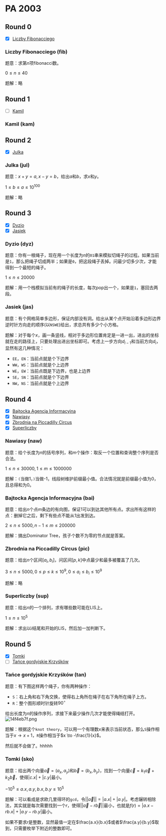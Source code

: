 # PA 2003

## Round 0

+ [x] [Liczby Fibonacciego](https://szkopul.edu.pl/problemset/problem/67tSwosdIiE1nQrHXz8ogjWS/site/)

### Liczby Fibonacciego (fib)

题意：求第$n$项fibonacci数。

$0 \le n \le 40$

题解：略

## Round 1

+ [ ] [Kamil](https://main.mimuw.edu.pl/en/archive/pa/2003/kam)

### Kamil (kam)

## Round 2

+ [x] [Julka](https://szkopul.edu.pl/problemset/problem/bjKvsQqYYDlbebF34VMPhg0Y/site/)

### Julka (jul)

题意：$x+y=a,x-y=b$，给出$a$和$b$，求$x$和$y$。

$1 \le b \le a \le 10^{100}$

题解：略

## Round 3

+ [x] [Dyzio](https://szkopul.edu.pl/problemset/problem/7B6EqOeueH6PsXSPzGmJ5EVP/site/)
+ [x] [Jasiek](https://szkopul.edu.pl/problemset/problem/mVqpTwjdyzfSjInWwW9F6zMI/site/)

### Dyzio (dyz)

题意：你有一根绳子，现在用一个长度为$n$的`01`串来模拟切绳子的过程。如果当前是`1`，那么把绳子切成两半；如果是`0`，把这段绳子丢掉。问最少切多少次，才能得到一个最短的绳子。

$1 \le n \le 20000$

题解：用一个栈模拟当前有的绳子的长度，每次pop出一个，如果是`1`，塞回去两段。

### Jasiek (jas)

题意：有个网格简单多边形，保证内部没有洞。给出从某个点开始沿着多边形边界逆时针方向走的顺序(以`NSWE`)给出，求总共有多少个小方格。

题解：对于每个$x$，画一条竖线，相对于多边形位置肯定是一进一出，进出的坐标就在走的路径上，只要处理出进出坐标即可。考虑上一步方向$d_{i-1}$和当前方向$d_i$，显然有这几种情况：

+ `EE`，`EN`：当前点就是个下边界
+ `WW`，`WS`：当前点就是个上边界
+ `WE`，`EW`：当前点既是下边界，也是上边界
+ `SE`，`SN`：当前点就是个下边界
+ `NW`，`NS`：当前点就是个上边界

## Round 4

+ [x] [Bajtocka Agencja Informacyjna](https://szkopul.edu.pl/problemset/problem/W5vgZQO7Fv28IRhmfnVrYEHe/site/)
+ [x] [Nawiasy](https://szkopul.edu.pl/problemset/problem/RIJskPNNVj8Bym6F9SuogWCk/site/)
+ [x] [Zbrodnia na Piccadilly Circus](https://szkopul.edu.pl/problemset/problem/ZLoYY0Umr5e8gfB4fyuVCTF3/site/)
+ [x] [Superliczby](https://szkopul.edu.pl/problemset/problem/JQrIV8zl6w-ICiz3JJJsH5I1/site/)

### Nawiasy (naw)

题意：给个长度为$n$的括号序列，和$m$个操作：取反一个位置和查询整个序列是否合法。

$1 \le n \le 30000, 1 \le m \le 1000000$

题解：`(`当做1，`)`当做-1，线段树维护前缀最小值。合法情况就是前缀最小值为$0$，且总得和为0。

### Bajtocka Agencja Informacyjna (bai)

题意：给出$n$个点$m$条边的有向图，保证$1$可以到达其他所有点。求出所有这样的点：删掉它之后，剩下有些点不能从$1$出发到达。

$2 \le n \le 5000, n - 1 \le m \le 200000$

题解：搞出Dominator Tree，孩子个数不为零的节点就是答案。

### Zbrodnia na Piccadilly Circus (pic)

题意：给出$n$个区间$[a_i,b_i]$，问区间$[p,k]$中点最少和最多被覆盖了几次。

$3 \le n \le 5000, 0 \le p \le k \le 10^9, 0 \le a_i \le b_i \le 10^9$

题解：略

### Superliczby (sup)

题意：给出$n$的一个排列，求有哪些数可能在LIS上。

$1 \le n \le 10^5$

题解：求出以$i$结尾和开始的LIS，然后加一加判断下。

## Round 5

+ [x] [Tomki](https://szkopul.edu.pl/problemset/problem/vxc_Mvty9Ujn9_rHEI54YUf-/site/)
+ [ ] [Tańce gordyjskie Krzyśków](https://szkopul.edu.pl/problemset/problem/h0Pw6PAM9Eqs9QJsZYJm7g9e/site/)

### Tańce gordyjskie Krzyśków (tan)

题意：有下图这样两个绳子，你有两种操作：

+ `S`：右上角和右下角交换，使得右上角所在绳子在右下角所在绳子上方。
+ `R`：整个图形顺时针旋转$90^{\circ}$

给出长度为$n$的操作序列，求接下来最少操作几次才能使得绳结打开。
![14f4eb7f.png](:storage/7e50c5e5-ea5f-49df-8382-592e9275157a/14f4eb7f.png)

题解：根据这个`knot theory`，可以用一个有理数$x$来表示当前状态，那么`S`操作相当于$x \to x+1$，`R`操作相当于$x \to -\frac{1}{x}$。

然后就不会做了。hhhhh

### Tomki (sko)

题意：给出两个向量$\vec{a}=(a_x,a_y)$和$\vec{b}=(b_x,b_y)$，找到一个向量$\vec{c}=k_1\vec{a}+k_2\vec{b}$，使得$|c.x|+|c.y|$最小。

$-10^5 \le a.x, a.y, b.x, b.y \le 10^5$

题解：可以看成是求欧几里得环的`gcd`，令$||\vec{a}||=|a.x|+|a.y|$。考虑辗转相除法，其实就是每次需要找到一个$r$，使得$||\vec{a}-r\vec{b}||$最小，也就是$f(r)=|a.x-rb.x|+|a.y-rb.y|$最小。

如果不要求$r$是整数，显然最值一定在$\frac{a.x}{b.x}$或者$\frac{a.y}{b.y}$取到，只需要枚举下附近的整数即可。
